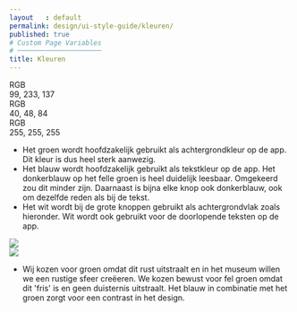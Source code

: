 ```yaml
---
layout   : default
permalink: design/ui-style-guide/kleuren/
published: true
# Custom Page Variables
# ─────────────────────
title: Kleuren
---
```

<div class="row">
    <div class="col-12 text-center kleurbalk1">
    RGB<br>99, 233, 137
    </div>
    <div class="col-12 text-center kleurbalk2">
    RGB<br>40, 48, 84
    </div>
    <div class="col-12 text-center kleurbalk3">
    RGB<br>255, 255, 255
    </div>
</div>

- Het groen wordt hoofdzakelijk gebruikt als achtergrondkleur op de app. Dit kleur is dus heel sterk aanwezig.
- Het blauw wordt hoofdzakelijk gebruikt als tekstkleur op de app. Het donkerblauw op het felle groen is heel duidelijk leesbaar. Omgekeerd zou dit minder zijn. Daarnaast is bijna elke knop ook donkerblauw, ook om dezelfde reden als bij de tekst.
- Het wit wordt bij de grote knoppen gebruikt als achtergrondvlak zoals hieronder. Wit wordt ook gebruikt voor de doorlopende teksten op de app. 

<div class="row">
    <div class="col-6 text-center">
        <img class="menuknoppen" src="{{ site.baseurl }}/assets/img/menuknoppen.jpg">
    </div>
    <div class="col-6 text-center">
        <img class="menuknoppen" src="{{ site.baseurl }}/assets/img/kunstwerk1_mobile.jpg">
    </div>
</div>

- Wij kozen voor groen omdat dit rust uitstraalt en in het museum willen we een rustige sfeer creëeren. We kozen bewust voor fel groen omdat dit 'fris' is en geen duisternis uitstraalt. Het blauw in combinatie met het groen zorgt voor een contrast in het design.